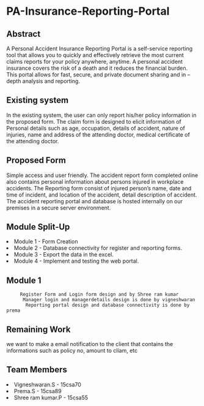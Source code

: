 # PA-Insurance-Reporting-Portal

## Abstract
 A Personal Accident Insurance Reporting Portal is a self-service reporting tool that allows you to quickly and effectively retrieve the most current claims reports for your policy anywhere, anytime. A personal accident insurance covers the risk of a death and it reduces the financial burden. This portal allows for fast, secure, and private document sharing and in –depth analysis and reporting.
 
## Existing system
In the existing system, the user can only report his/her policy information in the proposed form.
The claim form is designed to elicit information of Personal details such as age, occupation, details of accident, nature of injuries, name and address of the attending doctor, medical certificate of the attending doctor.

## Proposed Form
Simple access and user friendly.
The accident report form completed online also contains personal information  about persons injured in workplace accidents. 
The Reporting form consist of injured person’s name,  date and time of incident, and location of the accident, detail description of accident.
The accident reporting portal and database is hosted internally on our premises in a secure server environment.

## Module Split-Up
<li>Module 1 - Form Creation</li>
<li>Module 2 - Database connectivity for  register and reporting forms.</li>
<li>Module 3 - Export the data in the excel.</li>
<li>Module 4 - Implement and testing the web portal.</li> 

## Module 1
         Register Form and Login form design and by Shree ram kumar
          Manager login and managerdetails design is done by vigneshwaran
           Reporting portal design and database connectivity is done by prema 
## Remaining Work
we want to make a email notification to the client that contains the informations such as policy no, amount to cliam, etc

## Team Members
<li>Vigneshwaran.S - 15csa70</li>
<li>Prema.S - 15csa89</li>
<li>Shree ram kumar.P - 15csa55</li>
